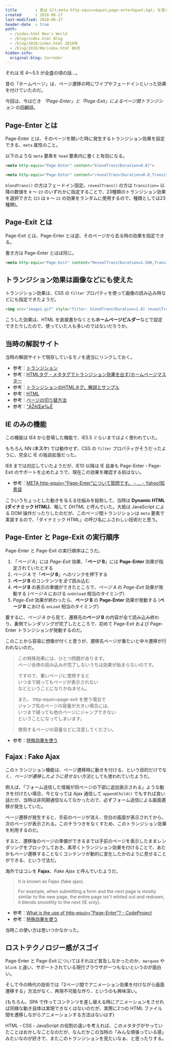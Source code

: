 ```yaml
---
title        : 君は &lt;meta http-equiv=&quot;page-enter&quot;&gt; を覚えているか
created      : 2018-06-27
last-modified: 2018-06-27
header-date  : true
path:
  - /index.html Neo's World
  - /blog/index.html Blog
  - /blog/2018/index.html 2018年
  - /blog/2018/06/index.html 06月
hidden-info:
  original-blog: Corredor
---
```


それは IE 4〜5.5 が全盛の頃の話…。

昔の「ホームページ」は、ページ遷移の時にワイプやフェードインといった効果を付けていたのだ。

今回は、今は亡き *「Page-Enter」と「Page-Exit」によるページ間トランジション* の回顧話。

## Page-Enter とは

Page-Enter とは、そのページを開いた時に発生するトランジション効果を設定できる、`meta` 属性のこと。

以下のような `meta` 要素を `head` 要素内に書くと有効になる。

```html
<meta http-equiv="Page-Enter" content="blendTrans(Duration=0.8)">

<meta http-equiv="Page-Enter" content="revealTrans(Duration=0.8,Transition=23)">
```

`blendTrans()` の方はフェードイン固定。`revealTrans()` の方は `Transition=` 以降の数値を `0` 〜 `23` のいずれかに指定することで、23種類のトランジション効果を選択できた (`23` は `0` 〜 `22` の効果をランダムに使用するので、種類としては23種類)。

## Page-Exit とは

Page-Exit とは、Page-Enter とは逆、そのページから去る時の効果を指定できる。

書き方は Page-Enter とほぼ同じ。

```html
<meta http-equiv="Page-Exit" content="RevealTrans(Duration=2.500,Transition=6)">
```

## トランジション効果は画像などにも使えた

トランジション効果は、CSS の `filter` プロパティを使って画像の読み込み時などにも指定できたようだ。

```html
<img src="image1.gif" style="filter: blendTrans(Duration=1.0) revealTrans(Duration=1.0, Transition=3);">
```

こうした効果は、HTML を直接書かなくとも**ホームページビルダー**などで設定できたりしたので、使っていた人も多いのではないだろうか。

## 当時の解説サイト

当時の解説サイトで現存しているモノを適当にリンクしておく。

- 参考：[トランジション](http://www.tohoho-web.com/wwwxx056.htm)
- 参考：[HTMLタグ - メタタグでトランジション効果を出す/ホームページマスター](http://hmaster.net/meta7.html)
- 参考：[トランジションのHTMLタグ、解説とサンプル](http://www.chama.ne.jp/download/web/transition.htm)
- 参考：[HTML](http://auto-alice.com/html/meta_trans.html)
- 参考：[ページの切り替方法](http://pickchan.com/note/note1d.html)
- 参考：["ÁŽêŒø‰Ê](http://www.geocities.co.jp/Milano/3735/html/kouka.html)

## IE のみの機能

この機能は IE4 から登場した機能で、IE5.5 ぐらいまではよく使われていた。

もちろん NN (**ネスケ**) では動作せず、CSS の `filter` プロパティがそうだったように、完全に IE の独自拡張だった。

IE8 までは対応していたようだが、IE10 以降は IE 自身も Page-Enter・Page-Exit のサポートを止めたようで、現在この効果を確認する術はない。

- 参考：[META http-equiv="Page-Enter"について質問です。 - ... - Yahoo!知恵袋](https://detail.chiebukuro.yahoo.co.jp/qa/question_detail/q1174088921)

こういうちょっとした動きを与える仕組みを総称して、当時は **Dynamic HTML (ダイナミック HTML)**、略して *DHTML* と呼んでいた。大抵は JavaScript による DOM 操作だったりしたのだが、このページ間トランジションは `meta` 要素で実装するので、「ダイナミック HTML」の呼び名にふさわしい技術だと思う。

## Page-Enter と Page-Exit の実行順序

Page-Enter と Page-Exit の実行順序はこうだ。

1. 「*ページ A*」には *Page-Exit* 効果、「**ページ B**」には **Page-Enter** 効果が指定されていたとする
2. *ページ A* で「**ページ B**」へのリンクを押下する
3. **ページ B** のコンテンツを*全て*読み込む
4. **ページ B** の表示の準備ができたところで、*ページ A* の *Page-Exit* 効果が発動する (*ページ A* における `onUnload` 相当のタイミング)
5. *Page-Exit* 効果が終わったら、**ページ B** の **Page-Enter** 効果が発動する (**ページ B** における `onLoad` 相当のタイミング)

要するに、*ページ A* から見て、遷移先の**ページ B** の内容が全て読み込み終わり、裏側でレンダリングが完了したところで、初めて Page-Exit および Page-Enter トランジションが発動するのだ。

このことから容易に想像が付くと思うが、遷移先ページが重たいと中々遷移が行われないのだ。

> この特殊効果には、ひとつ問題があります。  
> ページ全体の読み込みが完了しないうちは効果が始まらないのです。
> 
> ですので、重いページに使用すると  
> いつまで経ってもページが表示されない  
> などということになりかねません。
> 
> また、 http-equiv=page-exit を使う場合で  
> ジャンプ先のページの容量が大きい場合には、  
> いつまで経っても他のページにジャンプできない  
> ということになってしまいます。
> 
> 使用するページの容量などに注意してください。

- 参考：[特殊効果を使う](http://sennbei.mond.jp/HP/h039.html)

## Fajax : Fake Ajax

このトランジション機能は、ページ遷移時に動きを付ける、という目的だけでなく、*ページが遷移したように見せない方法*としても使われていたようだ。

例えば、「フォーム送信した情報が同ページの下部に追加表示される」ような動きを付けたい場合、今となっては Ajax 通信して `appendChild()` でもすれば良い話だが、当時は非同期通信なんてなかったので、必ずフォーム送信による画面遷移が発生していた。

ページ遷移が発生すると、手前のページが消え、空白の画面が表示されてから、次のページが表示される。このチラつきをなくすため、このトランジション効果を利用するのだ。

すると、遷移後のページの準備ができるまでは手前のページを表示したままレンダリングをブロックしておき、素早くトランジション効果を付けることで、あたかもページ遷移することなくコンテンツが動的に変化したかのように見せることができる、という寸法だ。

海外ではコレを **Fajax**、*Fake Ajax* と呼んでいたようだ。

> It is known as Fajax (fake ajax).
> 
> For example, when submitting a form and the next page is mostly similar to the new page, the entire page isn't whited out and redrawn, it blends smoothly to the next (IE only).

- 参考：[What is the use of http-equiv="Page-Enter"? - CodeProject](https://www.codeproject.com/Questions/569791/Whatplusisplustheplususeplusofplushttp-equiv-d)
- 参考：[特殊効果を使う](http://sennbei.mond.jp/HP/h039.html)

当時この使い方は思いつかなかった。

## ロストテクノロジー感がスゴイ

Page-Enter と Page-Exit についてはそれほど普及しなかったのか、`marquee` や `blink` と違い、サポートされている現行ブラウザが一つもないというのが面白い。

そして今の時代の技術では「2ページ間でアニメーション効果を付けながら画面遷移する」方法がなく、再現不可能な作り、というのも興味深い。

(もちろん、SPA で作ってコンテンツを差し替える時にアニメーションをさせれば同様な動き自体は実現できなくはないのだが、実際に2つの HTML ファイル間を遷移しながらアニメーションする方法はないはず)

HTML・CSS・JavaScript の役割の違いを考えれば、このメタタグがやっていたことはおかしなことなのだが、なんだかこの当時の「みんな頑張っている感」みたいなのが好きで、またこのトランジションを見たいなぁ、と思ったりする。
